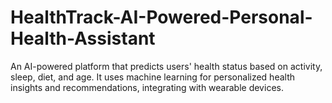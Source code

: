 # HealthTrack-AI-Powered-Personal-Health-Assistant
An AI-powered platform that predicts users' health status based on activity, sleep, diet, and age. It uses machine learning for personalized health insights and recommendations, integrating with wearable devices.
